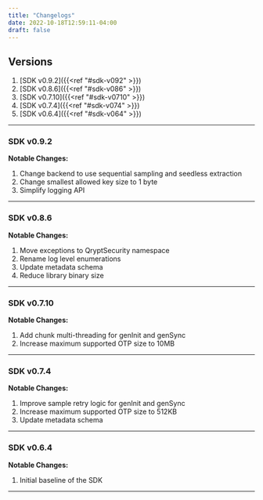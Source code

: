 ```yaml
---
title: "Changelogs"
date: 2022-10-18T12:59:11-04:00
draft: false
---
```


## Versions

1. [SDK v0.9.2]({{<ref "#sdk-v092" >}})
2. [SDK v0.8.6]({{<ref "#sdk-v086" >}})
3. [SDK v0.7.10]({{<ref "#sdk-v0710" >}})
4. [SDK v0.7.4]({{<ref "#sdk-v074" >}})
5. [SDK v0.6.4]({{<ref "#sdk-v064" >}})

---

### SDK v0.9.2
**Notable Changes:**

1. Change backend to use sequential sampling and seedless extraction
2. Change smallest allowed key size to 1 byte
3. Simplify logging API

---

### SDK v0.8.6

**Notable Changes:**

1. Move exceptions to QryptSecurity namespace
2. Rename log level enumerations
3. Update metadata schema
4. Reduce library binary size

---

### SDK v0.7.10

**Notable Changes:**

1. Add chunk multi-threading for genInit and genSync
2. Increase maximum supported OTP size to 10MB

---

### SDK v0.7.4

**Notable Changes:**

1. Improve sample retry logic for genInit and genSync
2. Increase maximum supported OTP size to 512KB
3. Update metadata schema

---

### SDK v0.6.4

**Notable Changes:**

1. Initial baseline of the SDK

---
